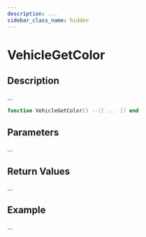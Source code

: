 ```yaml
---
description: ...
sidebar_class_name: hidden
---
```


# VehicleGetColor

## Description

...

```lua
function VehicleGetColor() --[[ ... ]] end
```

## Parameters

...

## Return Values

...

## Example

...

